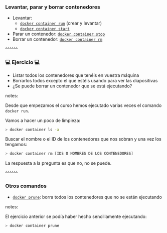 ### Levantar, parar y borrar contenedores

* Levantar:
  * [`docker container run`](https://docs.docker.com/engine/reference/commandline/container_run/) (crear y levantar)
  * [`docker container start`](https://docs.docker.com/engine/reference/commandline/container_start/)
* Parar un contenedor: [`docker container stop`](https://docs.docker.com/engine/reference/commandline/container_stop/)
* Borrar un contenedor: [`docker container rm`](https://docs.docker.com/engine/reference/commandline/container_rm/)

^^^^^^

### 💻 Ejercicio 💻

* Listar todos los contenedores que tenéis en vuestra máquina
* Borrarlos todos excepto el que estéis usando para ver las diapositivas
* ¿Se puede borrar un contenedor que se está ejecutando?

notes:

Desde que empezamos el curso hemos ejecutado varias veces el comando `docker run`.

Vamos a hacer un poco de limpieza:

```bash
> docker container ls -a
```

Buscar el nombre o el ID de los contenedores que nos sobran y una vez los tengamos:

```bash
> docker container rm [IDS O NOMBRES DE LOS CONTENEDORES]
```

La respuesta a la pregunta es que no, no se puede.

^^^^^^

### Otros comandos

* [`docker prune`](https://docs.docker.com/engine/reference/commandline/container_prune/): borra todos los contenedores que no se están ejecutando

notes:

El ejercicio anterior se podía haber hecho sencillamente ejecutando:

```bash
> docker container prune
```
